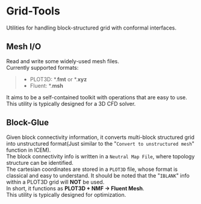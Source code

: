 # Grid-Tools
Utilities for handling block-structured grid with conformal interfaces.

## Mesh I/O
Read and write some widely-used mesh files.  
Currently supported formats:
> * PLOT3D: *.__fmt__ or  *.__xyz__ 
> * Fluent: *.__msh__

It aims to be a self-contained toolkit with operations that are easy to use.  
This utility is typically designed for a 3D CFD solver.  

## Block-Glue
Given block connectivity information, it converts multi-block structured grid into unstructured format(Just similar to the "`Convert to unstructured mesh`" function in ICEM).  
The block connectivity info is written in a `Neutral Map File`, where topology structure can be identified.  
The cartesian coordinates are stored in a `PLOT3D` file, whose format is classical and easy to understand. It should be noted that the "`IBLANK`" info within a PLOT3D grid will __NOT__ be used.  
In short, it functions as __PLOT3D + NMF -> Fluent Mesh__.  
This utility is typically designed for optimization.  
